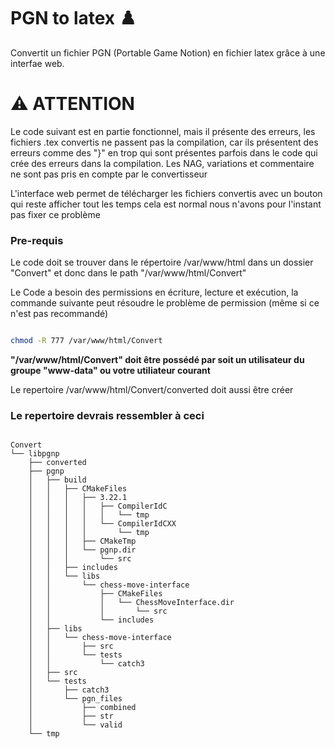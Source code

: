 # PGN to latex ♟️


Convertit un fichier PGN (Portable Game Notion) en fichier latex grâce à une interfae web.


# ⚠️ ATTENTION 

Le code suivant est en partie fonctionnel, mais il présente des erreurs, les fichiers .tex convertis ne passent pas la compilation, car ils  présentent des erreurs comme des "}" en trop qui sont présentes parfois dans le code qui crée des erreurs dans la compilation. Les NAG, variations et commentaire ne sont pas pris en compte par le convertisseur 

L'interface web permet de télécharger les fichiers convertis avec un bouton qui reste afficher tout les temps cela est normal nous n'avons pour l'instant pas fixer ce problème 

<h3> Pre-requis </h3>

Le code doit se trouver dans le répertoire /var/www/html dans un dossier "Convert" et donc dans le path "/var/www/html/Convert" 

Le Code a besoin des permissions en écriture, lecture et exécution, la commande suivante peut résoudre le problème de permission (même si ce n'est pas recommandé)

``` bash 

chmod -R 777 /var/www/html/Convert

``` 

**"/var/www/html/Convert" doit être possédé par soit un utilisateur du groupe "www-data" ou votre utiliateur courant**

Le repertoire /var/www/html/Convert/converted doit aussi être créer 


<h3> Le repertoire devrais ressembler à ceci </h3>

```

Convert 
└── libpgnp
    ├── converted
    ├── pgnp
    │   ├── build
    │   │   ├── CMakeFiles
    │   │   │   ├── 3.22.1
    │   │   │   │   ├── CompilerIdC
    │   │   │   │   │   └── tmp
    │   │   │   │   └── CompilerIdCXX
    │   │   │   │       └── tmp
    │   │   │   ├── CMakeTmp
    │   │   │   └── pgnp.dir
    │   │   │       └── src
    │   │   ├── includes
    │   │   └── libs
    │   │       └── chess-move-interface
    │   │           ├── CMakeFiles
    │   │           │   └── ChessMoveInterface.dir
    │   │           │       └── src
    │   │           └── includes
    │   ├── libs
    │   │   └── chess-move-interface
    │   │       ├── src
    │   │       └── tests
    │   │           └── catch3
    │   ├── src
    │   └── tests
    │       ├── catch3
    │       └── pgn_files
    │           ├── combined
    │           ├── str
    │           └── valid
    └── tmp
```
